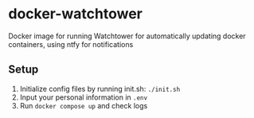 # docker-watchtower
Docker image for running Watchtower for automatically updating docker containers, using ntfy for notifications

## Setup
1. Initialize config files by running init.sh: `./init.sh`
1. Input your personal information in `.env`
1. Run `docker compose up` and check logs
